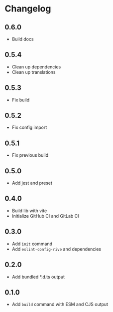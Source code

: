 # Changelog

## 0.6.0

- Build docs

## 0.5.4

- Clean up dependencies
- Clean up translations

## 0.5.3

- Fix build

## 0.5.2

- Fix config import

## 0.5.1

- Fix previous build

## 0.5.0

- Add jest and preset

## 0.4.0

- Build lib with vite
- Initialize GitHub CI and GitLab CI

## 0.3.0

- Add `init` command
- Add `eslint-config-rive` and dependencies

## 0.2.0

- Add bundled \*.d.ts output

## 0.1.0

- Add `build` command with ESM and CJS output
